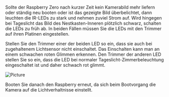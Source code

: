 Sollte der Raspberry Zero nach kurzer Zeit kein Kamerabild mehr liefern oder ständig neu booten oder ist das gezeigte Bild überbelichtet,
dann leuchten die IR-LEDs zu stark und nehmen zuviel Strom auf. Wird hingegen bei Tageslicht das Bild des Nestkasten-Inneren plötzlich schwarz, schalten die LEDs zu früh ab.
In beiden Fällen müssen Sie die LEDs mit den Trimmer auf ihren Platinen eingestellen.

Stellen Sie den Trimmer einer der beiden LED so ein, dass sie auch bei zugehaltenem Lichtsensor nicht einschaltet. 
Das Einschalten kann man an einem schwachen roten Glimmen erkennen. 
Den Trimmer der anderen LED stellen Sie so ein, dass die LED bei normaler Tageslicht-Zimmerbeleuchtung eingeschaltet ist und daher schwach rot glimmt.

![Picture](https://github.com/MakeMagazinDE/Nistkasten-V2/blob/main/Hinweise/IRLED.jpg) 


Booten Sie danach den Raspberry erneut, da sich beim Bootvorgang die Kamera auf die Lichtverhaltnisse einstellt.


